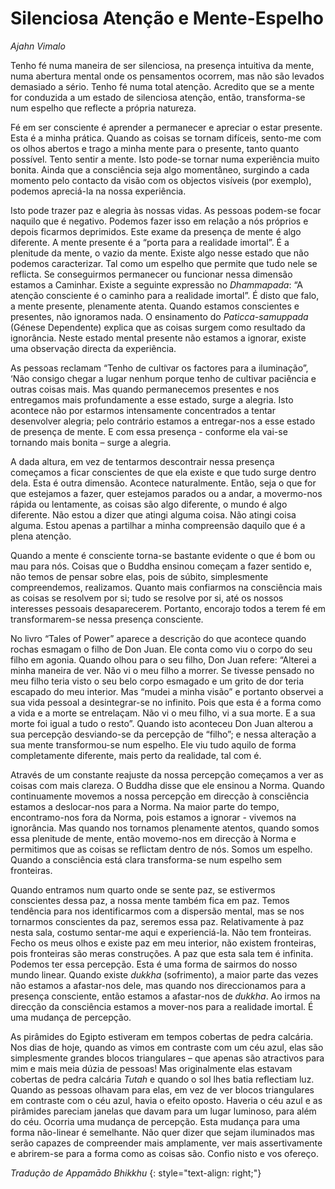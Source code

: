 Silenciosa Atenção e Mente-Espelho
==================================

*Ajahn Vimalo*

Tenho fé numa maneira de ser silenciosa, na presença intuitiva da mente,
numa abertura mental onde os pensamentos ocorrem, mas não são levados
demasiado a sério. Tenho fé numa total atenção. Acredito que se a mente
for conduzida a um estado de silenciosa atenção, então, transforma-se
num espelho que reflecte a própria natureza.

Fé em ser consciente é aprender a permanecer e apreciar o estar
presente. Esta é a minha prática. Quando as coisas se tornam difíceis,
sento-me com os olhos abertos e trago a minha mente para o presente,
tanto quanto possível. Tento sentir a mente. Isto pode-se tornar numa
experiência muito bonita. Ainda que a consciência seja algo momentâneo,
surgindo a cada momento pelo contacto da visão com os objectos visíveis
(por exemplo), podemos apreciá-la na nossa experiência.

Isto pode trazer paz e alegria às nossas vidas. As pessoas podem-se
focar naquilo que é negativo. Podemos fazer isso em relação a nós
próprios e depois ficarmos deprimidos. Este exame da presença de mente é
algo diferente. A mente presente é a “porta para a realidade imortal”. É
a plenitude da mente, o vazio da mente. Existe algo nesse estado que não
podemos caracterizar. Tal como um espelho que permite que tudo nele se
reflicta. Se conseguirmos permanecer ou funcionar nessa dimensão estamos
a Caminhar. Existe a seguinte expressão no *Dhammapada*: “A atenção
consciente é o caminho para a realidade imortal”. É disto que falo, a
mente presente, plenamente atenta. Quando estamos conscientes e
presentes, não ignoramos nada. O ensinamento do *Paticca-samuppada*
(Génese Dependente) explica que as coisas surgem como resultado da
ignorância. Neste estado mental presente não estamos a ignorar, existe
uma observação directa da experiência.

As pessoas reclamam “Tenho de cultivar os factores para a iluminação”,
‘Não consigo chegar a lugar nenhum porque tenho de cultivar paciência e
outras coisas mais. Mas quando permanecemos presentes e nos entregamos
mais profundamente a esse estado, surge a alegria. Isto acontece não por
estarmos intensamente concentrados a tentar desenvolver alegria; pelo
contrário estamos a entregar-nos a esse estado de presença de mente. E
com essa presença - conforme ela vai-se tornando mais bonita – surge a
alegria.

A dada altura, em vez de tentarmos descontrair nessa presença começamos
a ficar conscientes de que ela existe e que tudo surge dentro dela. Esta
é outra dimensão. Acontece naturalmente. Então, seja o que for que
estejamos a fazer, quer estejamos parados ou a andar, a movermo-nos
rápida ou lentamente, as coisas são algo diferente, o mundo é algo
diferente. Não estou a dizer que atingi alguma coisa. Não atingi coisa
alguma. Estou apenas a partilhar a minha compreensão daquilo que é a
plena atenção.

Quando a mente é consciente torna-se bastante evidente o que é bom ou
mau para nós. Coisas que o Buddha ensinou começam a fazer sentido e, não
temos de pensar sobre elas, pois de súbito, simplesmente compreendemos,
realizamos. Quanto mais confiarmos na consciência mais as coisas se
resolvem por si; tudo se resolve por si, até os nossos interesses
pessoais desaparecerem. Portanto, encorajo todos a terem fé em
transformarem-se nessa presença consciente.

No livro “Tales of Power” aparece a descrição do que acontece quando
rochas esmagam o filho de Don Juan. Ele conta como viu o corpo do seu
filho em agonia. Quando olhou para o seu filho, Don Juan refere:
“Alterei a minha maneira de ver. Não vi o meu filho a morrer. Se tivesse
pensado no meu filho teria visto o seu belo corpo esmagado e um grito de
dor teria escapado do meu interior. Mas “mudei a minha visão” e portanto
observei a sua vida pessoal a desintegrar-se no infinito. Pois que esta
é a forma como a vida e a morte se entrelaçam. Não vi o meu filho, vi a
sua morte. E a sua morte foi igual a tudo o resto”. Quando isto
aconteceu Don Juan alterou a sua percepção desviando-se da percepção de
“filho”; e nessa alteração a sua mente transformou-se num espelho. Ele
viu tudo aquilo de forma completamente diferente, mais perto da
realidade, tal com é.

Através de um constante reajuste da nossa percepção começamos a ver as
coisas com mais clareza. O Buddha disse que ele ensinou a Norma. Quando
continuamente movemos a nossa percepção em direcção à consciência
estamos a deslocar-nos para a Norma. Na maior parte do tempo,
encontramo-nos fora da Norma, pois estamos a ignorar - vivemos na
ignorância. Mas quando nos tornamos plenamente atentos, quando somos
essa plenitude de mente, então movemo-nos em direcção à Norma e
permitimos que as coisas se reflictam dentro de nós. Somos um espelho.
Quando a consciência está clara transforma-se num espelho sem
fronteiras.

Quando entramos num quarto onde se sente paz, se estivermos conscientes
dessa paz, a nossa mente também fica em paz. Temos tendência para nos
identificarmos com a dispersão mental, mas se nos tornarmos conscientes
da paz, seremos essa paz. Relativamente à paz nesta sala, costumo
sentar-me aqui e experienciá-la. Não tem fronteiras. Fecho os meus olhos
e existe paz em meu interior, não existem fronteiras, pois fronteiras
são meras construções. A paz que esta sala tem é infinita. Podemos ter
essa percepção. Esta é uma forma de sairmos do nosso mundo linear.
Quando existe *dukkha* (sofrimento), a maior parte das vezes não estamos
a afastar-nos dele, mas quando nos direccionamos para a presença
consciente, então estamos a afastar-nos de *dukkha*. Ao irmos na
direcção da consciência estamos a mover-nos para a realidade imortal. É
uma mudança de percepção.

As pirâmides do Egipto estiveram em tempos cobertas de pedra calcária.
Nos dias de hoje, quando as vimos em contraste com um céu azul, elas são
simplesmente grandes blocos triangulares – que apenas são atractivos
para mim e mais meia dúzia de pessoas! Mas originalmente elas estavam
cobertas de pedra calcária *Tutah* e quando o sol lhes batia reflectiam
luz. Quando as pessoas olhavam para elas, em vez de ver blocos
triangulares em contraste com o céu azul, havia o efeito oposto. Haveria
o céu azul e as pirâmides pareciam janelas que davam para um lugar
luminoso, para além do céu. Ocorria uma mudança de percepção. Esta
mudança para uma forma não-linear é semelhante. Não quer dizer que sejam
iluminados mas serão capazes de compreender mais amplamente, ver mais
assertivamente e abrirem-se para a forma como as coisas são. Confio
nisto e vos ofereço.

*Tradução de Appamādo Bhikkhu*
{: style="text-align: right;"}
